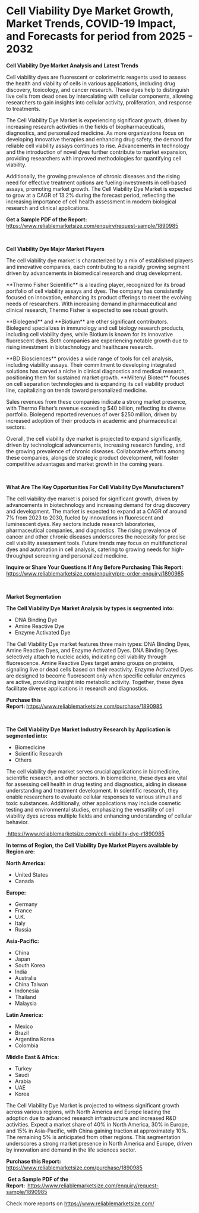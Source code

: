<p><h1>Cell Viability Dye Market Growth, Market Trends, COVID-19 Impact, and Forecasts for period from 2025 - 2032</h1></p><p><strong>Cell Viability Dye Market Analysis and Latest Trends</strong></p>
<p><p>Cell viability dyes are fluorescent or colorimetric reagents used to assess the health and viability of cells in various applications, including drug discovery, toxicology, and cancer research. These dyes help to distinguish live cells from dead ones by intercalating with cellular components, allowing researchers to gain insights into cellular activity, proliferation, and response to treatments.</p><p>The Cell Viability Dye Market is experiencing significant growth, driven by increasing research activities in the fields of biopharmaceuticals, diagnostics, and personalized medicine. As more organizations focus on developing innovative therapies and enhancing drug safety, the demand for reliable cell viability assays continues to rise. Advancements in technology and the introduction of novel dyes further contribute to market expansion, providing researchers with improved methodologies for quantifying cell viability.</p><p>Additionally, the growing prevalence of chronic diseases and the rising need for effective treatment options are fueling investments in cell-based assays, promoting market growth. The Cell Viability Dye Market is expected to grow at a CAGR of 13.2% during the forecast period, reflecting the increasing importance of cell health assessment in modern biological research and clinical applications.</p></p>
<p><strong>Get a Sample PDF of the Report:&nbsp;</strong> <a href="https://www.reliablemarketsize.com/enquiry/request-sample/1890985?utm_campaign=2890&utm_medium=2&utm_source=Github&utm_content=ia&utm_term=04032025&utm_id=cell-viability-dye">https://www.reliablemarketsize.com/enquiry/request-sample/1890985</a></p>
<p>&nbsp;</p>
<p><strong>Cell Viability Dye Major Market Players</strong></p>
<p><p>The cell viability dye market is characterized by a mix of established players and innovative companies, each contributing to a rapidly growing segment driven by advancements in biomedical research and drug development.</p><p>**Thermo Fisher Scientific** is a leading player, recognized for its broad portfolio of cell viability assays and dyes. The company has consistently focused on innovation, enhancing its product offerings to meet the evolving needs of researchers. With increasing demand in pharmaceutical and clinical research, Thermo Fisher is expected to see robust growth.</p><p>**Biolegend** and **Biotium** are other significant contributors. Biolegend specializes in immunology and cell biology research products, including cell viability dyes, while Biotium is known for its innovative fluorescent dyes. Both companies are experiencing notable growth due to rising investment in biotechnology and healthcare research.</p><p>**BD Biosciences** provides a wide range of tools for cell analysis, including viability assays. Their commitment to developing integrated solutions has carved a niche in clinical diagnostics and medical research, positioning them for sustained market growth. **Miltenyi Biotec** focuses on cell separation technologies and is expanding its cell viability product line, capitalizing on trends toward personalized medicine.</p><p>Sales revenues from these companies indicate a strong market presence, with Thermo Fisher’s revenue exceeding $40 billion, reflecting its diverse portfolio. Biolegend reported revenues of over $250 million, driven by increased adoption of their products in academic and pharmaceutical sectors.</p><p>Overall, the cell viability dye market is projected to expand significantly, driven by technological advancements, increasing research funding, and the growing prevalence of chronic diseases. Collaborative efforts among these companies, alongside strategic product development, will foster competitive advantages and market growth in the coming years.</p></p>
<p>&nbsp;</p>
<p><strong>What Are The Key Opportunities For Cell Viability Dye Manufacturers?</strong></p>
<p><p>The cell viability dye market is poised for significant growth, driven by advancements in biotechnology and increasing demand for drug discovery and development. The market is expected to expand at a CAGR of around 7% from 2023 to 2030, fueled by innovations in fluorescent and luminescent dyes. Key sectors include research laboratories, pharmaceutical companies, and diagnostics. The rising prevalence of cancer and other chronic diseases underscores the necessity for precise cell viability assessment tools. Future trends may focus on multifunctional dyes and automation in cell analysis, catering to growing needs for high-throughput screening and personalized medicine.</p></p>
<p><strong>Inquire or Share Your Questions If Any Before Purchasing This Report:</strong> <a href="https://www.reliablemarketsize.com/enquiry/pre-order-enquiry/1890985?utm_campaign=2890&utm_medium=2&utm_source=Github&utm_content=ia&utm_term=04032025&utm_id=cell-viability-dye">https://www.reliablemarketsize.com/enquiry/pre-order-enquiry/1890985</a></p>
<p>&nbsp;</p>
<p><strong>Market Segmentation</strong></p>
<p><strong>The Cell Viability Dye Market Analysis by types is segmented into:</strong></p>
<p><ul><li>DNA Binding Dye</li><li>Amine Reactive Dye</li><li>Enzyme Activated Dye</li></ul></p>
<p><p>The Cell Viability Dye market features three main types: DNA Binding Dyes, Amine Reactive Dyes, and Enzyme Activated Dyes. DNA Binding Dyes selectively attach to nucleic acids, indicating cell viability through fluorescence. Amine Reactive Dyes target amino groups on proteins, signaling live or dead cells based on their reactivity. Enzyme Activated Dyes are designed to become fluorescent only when specific cellular enzymes are active, providing insight into metabolic activity. Together, these dyes facilitate diverse applications in research and diagnostics.</p></p>
<p><strong>Purchase this Report:&nbsp;</strong><a href="https://www.reliablemarketsize.com/purchase/1890985?utm_campaign=2890&utm_medium=2&utm_source=Github&utm_content=ia&utm_term=04032025&utm_id=cell-viability-dye">https://www.reliablemarketsize.com/purchase/1890985</a></p>
<p>&nbsp;</p>
<p><strong>The Cell Viability Dye Market Industry Research by Application is segmented into:</strong></p>
<p><ul><li>Biomedicine</li><li>Scientific Research</li><li>Others</li></ul></p>
<p><p>The cell viability dye market serves crucial applications in biomedicine, scientific research, and other sectors. In biomedicine, these dyes are vital for assessing cell health in drug testing and diagnostics, aiding in disease understanding and treatment development. In scientific research, they enable researchers to evaluate cellular responses to various stimuli and toxic substances. Additionally, other applications may include cosmetic testing and environmental studies, emphasizing the versatility of cell viability dyes across multiple fields and enhancing understanding of cellular behavior.</p></p>
<p><a href="https://www.reliablemarketsize.com/cell-viability-dye-r1890985?utm_campaign=2890&utm_medium=2&utm_source=Github&utm_content=ia&utm_term=04032025&utm_id=cell-viability-dye">&nbsp;https://www.reliablemarketsize.com/cell-viability-dye-r1890985</a></p>
<p><strong>In terms of Region, the Cell Viability Dye Market Players available by Region are:</strong></p>
<p>
    <p> <strong> North America: </strong>
        <ul>
            <li>United States</li>
            <li>Canada</li>
        </ul>
        </p> 
    <p> <strong> Europe: </strong>
        <ul>
            <li>Germany</li>
            <li>France</li>
            <li>U.K.</li>
            <li>Italy</li>
            <li>Russia</li>
        </ul>
        </p> 
    <p> <strong> Asia-Pacific: </strong>
        <ul>
            <li>China</li>
            <li>Japan</li>
            <li>South Korea</li>
            <li>India</li>
            <li>Australia</li>
            <li>China Taiwan</li>
            <li>Indonesia</li>
            <li>Thailand</li>
            <li>Malaysia</li>
        </ul>
        </p> 
    <p> <strong> Latin America: </strong>
        <ul>
            <li>Mexico</li>
            <li>Brazil</li>
            <li>Argentina Korea</li>
            <li>Colombia</li>
        </ul>
        </p> 
    <p> <strong> Middle East & Africa: </strong>
        <ul>
            <li>Turkey</li>
            <li>Saudi</li>
            <li>Arabia</li>
            <li>UAE</li>
            <li>Korea</li>
        </ul>
    </p>
    </p>
<p><p>The Cell Viability Dye Market is projected to witness significant growth across various regions, with North America and Europe leading the adoption due to advanced research infrastructure and increased R&D activities. Expect a market share of 40% in North America, 30% in Europe, and 15% in Asia-Pacific, with China gaining traction at approximately 10%. The remaining 5% is anticipated from other regions. This segmentation underscores a strong market presence in North America and Europe, driven by innovation and demand in the life sciences sector.</p></p>
<p><strong>Purchase this Report: </strong><a href="https://www.reliablemarketsize.com/purchase/1890985?utm_campaign=2890&utm_medium=2&utm_source=Github&utm_content=ia&utm_term=04032025&utm_id=cell-viability-dye">https://www.reliablemarketsize.com/purchase/1890985</a></p>
<p>&nbsp;<strong>Get a Sample PDF of the Report:&nbsp;&nbsp;</strong><a href="https://www.reliablemarketsize.com/enquiry/request-sample/1890985?utm_campaign=2890&utm_medium=2&utm_source=Github&utm_content=ia&utm_term=04032025&utm_id=cell-viability-dye">https://www.reliablemarketsize.com/enquiry/request-sample/1890985</a></p>
<p><strong></strong></p>
<p>Check more reports on <a href="https://www.reliablemarketsize.com/?utm_campaign=2890&utm_medium=2&utm_source=Github&utm_content=ia&utm_term=04032025&utm_id=cell-viability-dye">https://www.reliablemarketsize.com/</a></p>